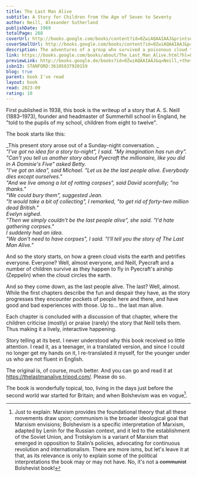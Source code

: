 ```yaml
---  
title: The Last Man Alive  
subtitle: A Story for Children from the Age of Seven to Seventy  
author: Neill, Alexander Sutherland  
publishDate: 1969  
totalPage: 268  
coverUrl: http://books.google.com/books/content?id=0ZwiAQAAIAAJ&printsec=frontcover&img=1&zoom=1&source=gbs_api  
coverSmallUrl: http://books.google.com/books/content?id=0ZwiAQAAIAAJ&printsec=frontcover&img=1&zoom=5&source=gbs_api  
description: The adventures of a group who survived a poisonous cloud that turned everyone else into stone.  
link: https://books.google.com/books/about/The_Last_Man_Alive.html?hl=&id=0ZwiAQAAIAAJ  
previewLink: http://books.google.de/books?id=0ZwiAQAAIAAJ&q=Neill,+the+last+man+alive&dq=Neill,+the+last+man+alive&hl=&as_pt=BOOKS&cd=1&source=gbs_api  
isbn13: STANFORD:36105037920159  
blog: true  
parent: book I've read  
layout: book  
read: 2023-09  
rating: 10  
---  
```

  
First published in 1938, this book is the writeup of a story that A. S. Neill (1883–1973), founder and headmaster of Summerhill school in England, he "told to the pupils of my school, children from eight to twelve".    
  
The book starts like this:  
  
_This present story arose out of a Sunday-night conversation. _  
_"I've got no idea for a story to-night", I said. "My imagination has run dry"._  
_"Can't you tell us another story about Pyecraft the millionaire, like you did in A Dominie's Five" asked Betty._  
_"I've got an idea", said Michael. "Let us be the last people alive. Everybody dies except ourselves."_  
_"And we live among a lot of rotting corpses", said David scornfully; "no thanks."_  
_"We could bury them", suggested Jean._  
_"It would take a bit of collecting", I remarked, "to get rid of forty-two million dead British."_  
_Evelyn sighed._  
_"Then we simply couldn't be the last people alive", she said. "I'd hate gathering corpses."_  
_I suddenly had an idea._  
_"We don't need to have corpses", I said. "I'll tell you the story of The Last Man Alive."_  
  
And so the story starts, on how a green cloud visits the earth and petrifies everyone.  Everyone?  Well, almost everyone, and Neill, Pyecraft and a number of children survive as they happen to fly in Pyecraft's airship (Zeppelin) when the cloud circles the earth.  
  
And so they come down, as the last people alive.  The last?  Well, almost.  While the first chapters describe the fun and despair they have, as the story progresses they encounter pockets of people here and there, and have good and bad experiences with those.  Up to... the last man alive.  
  
Each chapter is concluded with a discussion of that chapter, where the children criticise (mostly) or praise (rarely) the story that Neill tells them.  Thus making it a lively, interactive happening.  
  
Story telling at its best.  I never understood why this book received so little attention.  I read it, as a teenager, in a translated version, and since I could no longer get my hands on it, I re-translated it myself, for the younger under us who are not fluent in English.  
  
The original is, of course, much better.  And you can go and read it at https://thelastmanalive.tripod.com/.  Please do so.  
  
The book is wonderfully topical, too, living in the days just before the second world war started for Britain; and when Bolshevism was en vogue[^1].  
[^1]: Just to explain: Marxism provides the foundational theory that all these movements draw upon; communism is the broader ideological goal that Marxism envisions; Bolshevism is a specific interpretation of Marxism, adapted by Lenin for the Russian context, and it led to the establishment of the Soviet Union, and Trotskyism is a variant of Marxism that emerged in opposition to Stalin’s policies, advocating for continuous revolution and internationalism.   There are more isms, but let's leave it at that, as its relevance is only to explain some of the political interpretations the book may or may not have.  No, it's not a ~~communist~~ Bolshevist book!